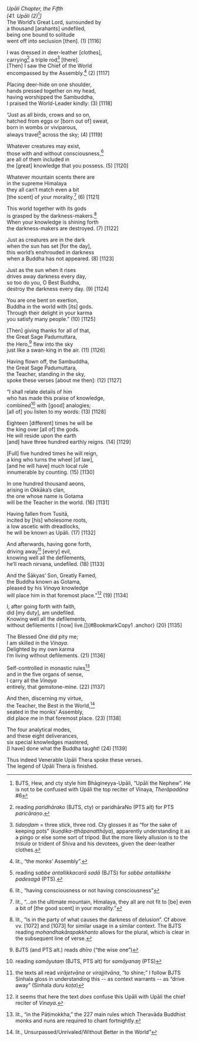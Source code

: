 *Upāli Chapter, the Fifth*  
*\[41. Upāli (2)*[^1]*\]*  
The World’s Great Lord, surrounded by  
a thousand \[arahants\] undefiled,  
being one bound to solitude  
went off into seclusion \[then\]. (1) \[1116\]

I was dressed in deer-leather \[clothes\],  
carrying[^2] a triple rod[^3] \[there\].  
\[Then\] I saw the Chief of the World  
encompassed by the Assembly.[^4] (2) \[1117\]

Placing deer-hide on one shoulder,  
hands pressed together on my head,  
having worshipped the Sambuddha,  
I praised the World-Leader kindly: (3) \[1118\]

“Just as all birds, crows and so on,  
hatched from eggs or \[born out of\] sweat,  
born in wombs or viviparous,  
always travel[^5] across the sky; (4) \[1119\]

Whatever creatures may exist,  
those with and without consciousness,[^6]  
are all of them included in  
the \[great\] knowledge that you possess. (5) \[1120\]

Whatever mountain scents there are  
in the supreme Himalaya  
they all can’t match even a bit  
\[the scent\] of your morality.[^7] (6) \[1121\]

This world together with its gods  
is grasped by the darkness-makers.[^8]  
When your knowledge is shining forth  
the darkness-makers are destroyed. (7) \[1122\]

Just as creatures are in the dark  
when the sun has set \[for the day\],  
this world’s enshrouded in darkness  
when a Buddha has not appeared. (8) \[1123\]

Just as the sun when it rises  
drives away darkness every day,  
so too do you, O Best Buddha,  
destroy the darkness every day. (9) \[1124\]

You are one bent on exertion,  
Buddha in the world with \[its\] gods.  
Through their delight in your karma  
you satisfy many people.” (10) \[1125\]

\[Then\] giving thanks for all of that,  
the Great Sage Padumuttara,  
the Hero,[^9] flew into the sky  
just like a swan-king in the air. (11) \[1126\]

Having flown off, the Sambuddha,  
the Great Sage Padumuttara,  
the Teacher, standing in the sky,  
spoke these verses \[about me then\]: (12) \[1127\]

“I shall relate details of him  
who has made this praise of knowledge,  
combined[^10] with \[good\] analogies;  
\[all of\] you listen to my words: (13) \[1128\]

Eighteen \[different\] times he will be  
the king over \[all of\] the gods.  
He will reside upon the earth  
\[and\] have three hundred earthly reigns. (14) \[1129\]

\[Full\] five hundred times he will reign,  
a king who turns the wheel \[of law\],  
\[and he will have\] much local rule  
innumerable by counting. (15) \[1130\]

In one hundred thousand aeons,  
arising in Okkāka’s clan,  
the one whose name is Gotama  
will be the Teacher in the world. (16) \[1131\]

Having fallen from Tusitā,  
incited by \[his\] wholesome roots,  
a low ascetic with dreadlocks,  
he will be known as Upāli. (17) \[1132\]

And afterwards, having gone forth,  
driving away[^11] \[every\] evil,  
knowing well all the defilements,  
he’ll reach nirvana, undefiled. (18) \[1133\]

And the Śākyas’ Son, Greatly Famed,  
the Buddha known as Gotama,  
pleased by his *Vinaya* knowledge  
will place him in that foremost place.”[^12] (19) \[1134\]

I, after going forth with faith,  
did \[my duty\], am undefiled.  
Knowing well all the defilements,  
without defilements I \[now\] live.[]{#BookmarkCopy1 .anchor} (20)
\[1135\]

The Blessed One did pity me;  
I am skilled in the *Vinaya*.  
Delighted by my own karma  
I’m living without defilements. (21) \[1136\]

Self-controlled in monastic rules[^13]  
and in the five organs of sense,  
I carry all the *Vinaya*  
entirely, that gemstone-mine. (22) \[1137\]

And then, discerning my virtue,  
the Teacher, the Best in the World,[^14]  
seated in the monks’ Assembly,  
did place me in that foremost place. (23) \[1138\]

The four analytical modes,  
and these eight deliverances,  
six special knowledges mastered,  
\[I have\] done what the Buddha taught! (24) \[1139\]

Thus indeed Venerable Upāli Thera spoke these verses.  
The legend of Upāli Thera is finished.  
[^1]: BJTS, Hew, and cty style him Bhāgineyya-Upāli, “Upāli the Nephew”.
    He is not to be confused with Upāli the top reciter of Vinaya,
    *Therāpadāna* \#6  
[^2]: reading *paridhārako* (BJTS, cty) or paridhāraNo (PTS alt) for PTS
    *paricāraṇo*.  
[^3]: *tidaṇḍam* = three stick, three rod. Cty glosses it as “for the
    sake of keeping pots” (*kuṇḍika-ṭṭhāpanatthāya*), apparently
    understanding it as a pingo or else some sort of tripod. But the
    more likely allusion is to the *triśula* or trident of Shiva and his
    devotees, given the deer-leather clothes.  
[^4]: lit., “the monks’ Assembly”.  
[^5]: reading *sabbe antallikkacarā sadā* (BJTS) for *sabbe antallikkhe
    padesagā* (PTS).  
[^6]: lit., “having consciousness or not having consciousness”  
[^7]: lit., “...on the ultimate mountain, Himalaya, they all are not fit
    to \[be\] even a bit of \[the good scent\] in your morality.”  
[^8]: lit., “is in the party of what causes the darkness of delusion”.
    Cf above vv. \[1072\] and \[1073\] for similar usage in a similar
    context. The BJTS reading *mohandhakārapakkhanto* allows for the
    plural, which is clear in the subsequent line of verse.  
[^9]: BJTS (and PTS alt.) reads *dhīro* (“the wise one”)  
[^10]: reading *samāyutaṃ* (BJTS, PTS alt) for *samāyanaŋ* (PTS)  
[^11]: the texts all read *virājetvāna* or *virajjitvāna*, “to shine;” I
    follow BJTS Sinhala gloss in understanding this -- as context
    warrants -- as “drive away” (Sinhala *duru koṭa*)  
[^12]: it seems that here the text *does* confuse this Upāli with Upāli
    the chief reciter of *Vinaya.*  
[^13]: lit., “in the Pāṭimokkha,” the 227 main rules which Theravāda
    Buddhist monks and nuns are required to chant fortnightly.  
[^14]: lit., Unsurpassed/Unrivaled/Without Better in the World”
